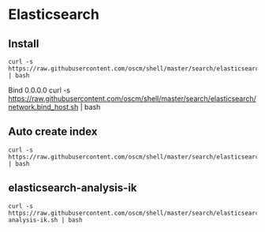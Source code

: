 Elasticsearch
=====

Install
-----
	curl -s https://raw.githubusercontent.com/oscm/shell/master/search/elasticsearch/install.yum.sh | bash

Bind 0.0.0.0
	curl -s https://raw.githubusercontent.com/oscm/shell/master/search/elasticsearch/network.bind_host.sh | bash
	
	
Auto create index
-----
	curl -s https://raw.githubusercontent.com/oscm/shell/master/search/elasticsearch/action.auto_create_index.sh | bash

elasticsearch-analysis-ik
----
	curl -s https://raw.githubusercontent.com/oscm/shell/master/search/elasticsearch/elasticsearch-analysis-ik.sh | bash

